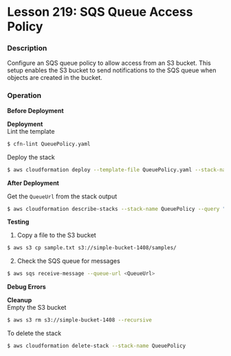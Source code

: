 # Lesson 219: SQS Queue Access Policy

### Description

Configure an SQS queue policy to allow access from an S3 bucket. This setup enables the S3 bucket to send notifications to the SQS queue when objects are created in the bucket.

### Operation

**Before Deployment**

**Deployment**  
Lint the template

```bash
$ cfn-lint QueuePolicy.yaml
```

Deploy the stack

```bash
$ aws cloudformation deploy --template-file QueuePolicy.yaml --stack-name QueuePolicy
```

**After Deployment**

Get the `QueueUrl` from the stack output

```bash
$ aws cloudformation describe-stacks --stack-name QueuePolicy --query "Stacks[0].Outputs" --no-cli-pager
```

**Testing**

1. Copy a file to the S3 bucket

```bash
$ aws s3 cp sample.txt s3://simple-bucket-1408/samples/
```

2. Check the SQS queue for messages

```bash
$ aws sqs receive-message --queue-url <QueueUrl>
```

**Debug Errors**

**Cleanup**  
Empty the S3 bucket

```bash
$ aws s3 rm s3://simple-bucket-1408 --recursive
```

To delete the stack

```bash
$ aws cloudformation delete-stack --stack-name QueuePolicy
```
